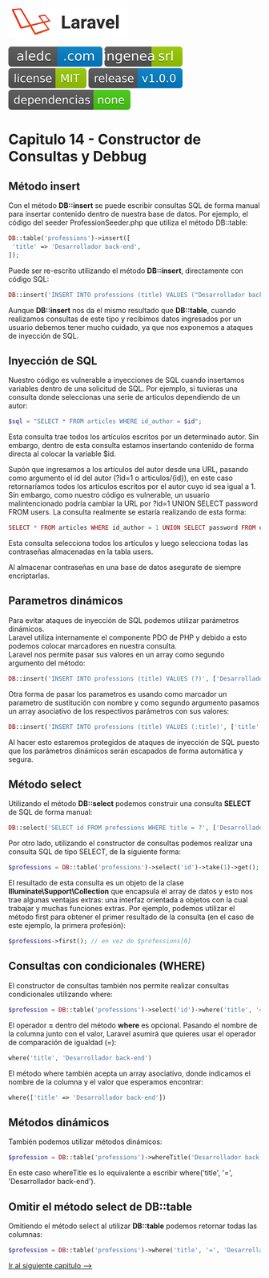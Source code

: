 ![Laravel](https://raw.githubusercontent.com/aledc7/Laravel/master/pirullo.png "Aledc.com")

[![aledc.com](https://github.com/aledc7/Scrum-Certification/blob/master/recursos/aledc.com.svg)](https://aledc.com)
[![ingenea.com.ar](https://github.com/aledc7/Scrum-Certification/blob/master/recursos/ingenea.svg)](http://ingenea.com.ar)
[![License](https://github.com/aledc7/Scrum-Certification/blob/master/recursos/mit-license.svg)](https://aledc.com)
[![GitHub release](https://github.com/aledc7/Scrum-Certification/blob/master/recursos/release.svg)](https://aledc.com)
[![Dependencies](https://github.com/aledc7/Scrum-Certification/blob/master/recursos/dependencias-none.svg)](https://aledc.com)

# Capitulo 14 - Constructor de Consultas y Debbug


## Método insert
Con el método __DB::insert__ se puede escribir consultas SQL de forma manual para insertar contenido dentro de nuestra base de datos. Por ejemplo, el código del seeder ProfessionSeeder.php que utiliza el método DB::table:

```php
DB::table('professions')->insert([
 'title' => 'Desarrollador back-end',
]);
````

Puede ser re-escrito utilizando el método __DB::insert__, directamente con código SQL:
```php
DB::insert('INSERT INTO professions (title) VALUES ("Desarrollador back-end")');

````

Aunque __DB::insert__ nos da el mismo resultado que __DB::table__, cuando realizamos consultas de este tipo y recibimos datos ingresados por un usuario debemos tener mucho cuidado, ya que nos exponemos a ataques de inyección de SQL.

## Inyección de SQL
Nuestro código es vulnerable a inyecciones de SQL cuando insertamos variables dentro de una solicitud de SQL. Por ejemplo, si tuvieras una consulta donde seleccionas una serie de articulos dependiendo de un autor:
```php
$sql = "SELECT * FROM articles WHERE id_author = $id";
````

Esta consulta trae todos los artículos escritos por un determinado autor. Sin embargo, dentro de esta consulta estamos insertando contenido de forma directa al colocar la variable $id.

Supón que ingresamos a los artículos del autor desde una URL, pasando como argumento el id del autor (?id=1 o articulos/{id}), en este caso retornaríamos todos los artículos escritos por el autor cuyo id sea igual a 1. Sin embargo, como nuestro código es vulnerable, un usuario malintencionado podría cambiar la URL por ?id=1 UNION SELECT password FROM users. La consulta realmente se estaría realizando de esta forma:
```php
SELECT * FROM articles WHERE id_author = 1 UNION SELECT password FROM users;
````

Esta consulta selecciona todos los artículos y luego selecciona todas las contraseñas almacenadas en la tabla users.

Al almacenar contraseñas en una base de datos asegurate de siempre encriptarlas.

## Parametros dinámicos

Para evitar ataques de inyección de SQL podemos utilizar parámetros dinámicos.  
Laravel utiliza internamente el componente PDO de PHP y debido a esto podemos colocar marcadores en nuestra consulta.  
Laravel nos permite pasar sus valores en un array como segundo argumento del método:
```php
DB::insert('INSERT INTO professions (title) VALUES (?)', ['Desarrollador back-end']);
````

Otra forma de pasar los parametros es usando como marcador un parametro de sustitución con nombre y como segundo argumento pasamos un array asociativo de los respectivos parámetros con sus valores:

```php
DB::insert('INSERT INTO professions (title) VALUES (:title)', ['title' => 'Desarrollador back-end']);
````

Al hacer esto estaremos protegidos de ataques de inyección de SQL puesto que los parámetros dinámicos serán escapados de forma automática y segura.

## Método select
Utilizando el método __DB::select__ podemos construir una consulta __SELECT__ de SQL de forma manual:

```php
DB::select('SELECT id FROM professions WHERE title = ?', ['Desarrollador back-end']);
````

Por otro lado, utilizando el constructor de consultas podemos realizar una consulta SQL de tipo SELECT, de la siguiente forma:

```php
$professions = DB::table('professions')->select('id')->take(1)->get();
````

El resultado de esta consulta es un objeto de la clase __Illuminate\Support\Collection__ que encapsula el array de datos y esto nos trae algunas ventajas extras: una interfaz orientada a objetos con la cual trabajar y muchas funciones extras. Por ejemplo, podemos utilizar el método first para obtener el primer resultado de la consulta (en el caso de este ejemplo, la primera profesión):

```php
$professions->first(); // en vez de $professions[0]
````

## Consultas con condicionales (WHERE)
El constructor de consultas también nos permite realizar consultas condicionales utilizando where:

```php
$profession = DB::table('professions')->select('id')->where('title', '=', 'Desarrollador back-end')->first();
````

El operador __=__ dentro del método __where__ es opcional. Pasando el nombre de la columna junto con el valor, Laravel asumirá que quieres usar el operador de comparación de igualdad (=):

```php
where('title', 'Desarrollador back-end')
````


El método where también acepta un array asociativo, donde indicamos el nombre de la columna y el valor que esperamos encontrar:

```php
where(['title' => 'Desarrollador back-end'])
````


## Métodos dinámicos
También podemos utilizar métodos dinámicos:

```php
$profession = DB::table('professions')->whereTitle('Desarrollador back-end')->first();
````

En este caso whereTitle es lo equivalente a escribir where('title', '=', 'Desarrollador back-end').

## Omitir el método select de DB::table
Omitiendo el método select al utilizar __DB::table__ podemos retornar todas las columnas:

```php
$profession = DB::table('professions')->where('title', '=', 'Desarrollador back-end')->first();
````

[Ir al siguiente capìtulo -->]()
